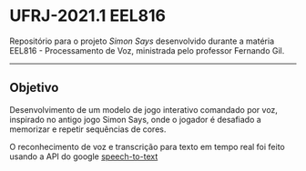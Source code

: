 # UFRJ-2021.1 EEL816

Repositório para o projeto _Simon Says_ desenvolvido durante a matéria EEL816 - Processamento de Voz, ministrada pelo professor Fernando Gil.

---

## Objetivo

Desenvolvimento de um modelo de jogo interativo comandado por voz,
inspirado no antigo jogo Simon Says, onde o jogador é desafiado a
memorizar e repetir sequências de cores.

O reconhecimento de voz e transcrição para texto em tempo real foi feito usando a API do google [speech-to-text](https://cloud.google.com/speech-to-text)
